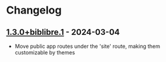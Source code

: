 # Changelog

## [1.3.0+biblibre.1] - 2024-03-04

- Move public app routes under the 'site' route, making them customizable by
  themes

[1.3.0+biblibre.1]: https://github.com/biblibre/omeka-s-module-Scripto/releases/tag/v1.3.0+biblibre.1
